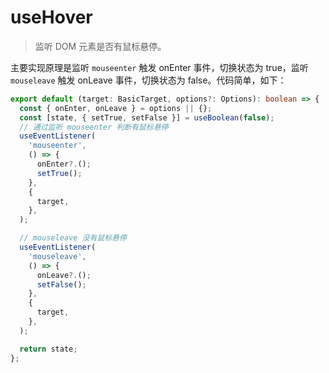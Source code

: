 # useHover

> 监听 DOM 元素是否有鼠标悬停。

主要实现原理是监听 `mouseenter` 触发 onEnter 事件，切换状态为 true，监听 `mouseleave` 触发 onLeave 事件，切换状态为 false。代码简单，如下：

```ts
export default (target: BasicTarget, options?: Options): boolean => {
  const { onEnter, onLeave } = options || {};
  const [state, { setTrue, setFalse }] = useBoolean(false);
  // 通过监听 mouseenter 判断有鼠标悬停
  useEventListener(
    'mouseenter',
    () => {
      onEnter?.();
      setTrue();
    },
    {
      target,
    },
  );

  // mouseleave 没有鼠标悬停
  useEventListener(
    'mouseleave',
    () => {
      onLeave?.();
      setFalse();
    },
    {
      target,
    },
  );

  return state;
};
```
